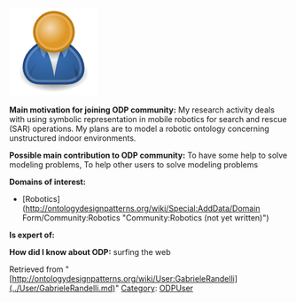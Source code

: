 [![Image:ODPUser.png](../images/a/a6/ODPUser.png)](../Image/ODPUser.png.md "Image:ODPUser.png")




  





__Main motivation for joining ODP community:__ My research activity deals with using symbolic representation in mobile robotics for search and rescue (SAR) operations. My plans are to model a robotic ontology concerning unstructured indoor environments.


__Possible main contribution to ODP community:__ To have some help to solve modeling problems, To help other users to solve modeling problems


__Domains of interest:__



* [Robotics](http://ontologydesignpatterns.org/wiki/Special:AddData/Domain Form/Community:Robotics "Community:Robotics (not yet written)")


__Is expert of:__


  

__How did I know about ODP:__ surfing the web






Retrieved from "[http://ontologydesignpatterns.org/wiki/User:GabrieleRandelli](../User/GabrieleRandelli.md)"
 [Category](http://ontologydesignpatterns.org/wiki/Special:Categories "Special:Categories"): [ODPUser](../Category/ODPUser.md "Category:ODPUser")